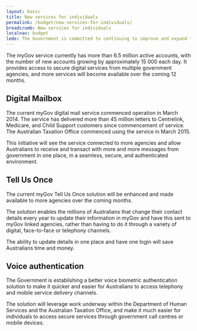 ```yaml
---
layout: basic
title: New services for individuals
permalink: /budget/new-services-for-individuals/
breadcrumb: New services for individuals
localnav: budget
lede: The Government is committed to continuing to improve and expand the myGov service.
---
```

The myGov service currently has more than 6.5 million active accounts, with the number of new accounts growing by approximately 15 000 each day. It provides access to secure digital services from multiple government agencies, and more services will become available over the coming 12 months.

## Digital Mailbox
The current myGov digital mail service commenced operation in March 2014.  The service has delivered more than 45 million letters to Centrelink, Medicare, and Child Support customers since commencement of service. The Australian Taxation Office commenced using the service in March 2015.

This initiative will see the service connected to more agencies and allow Australians to receive and transact with more and more messages from government in one place, in a seamless, secure, and authenticated environment.

## Tell Us Once
The current myGov Tell Us Once solution will be enhanced and made available to more agencies over the coming months.

The solution enables the millions of Australians that change their contact details every year to update their information in myGov and have this sent to myGov linked agencies, rather than having to do it through a variety of digital, face-to-face or telephony channels.

The ability to update details in one place and have one login will save Australians time and money.

## Voice authentication
The Government is establishing a better voice biometric authentication solution to make it quicker and easier for Australians to access telephony and mobile service delivery channels.

The solution will leverage work underway within the Department of Human Services and the Australian Taxation Office, and make it much easier for individuals to access secure services through government call centres or mobile devices.